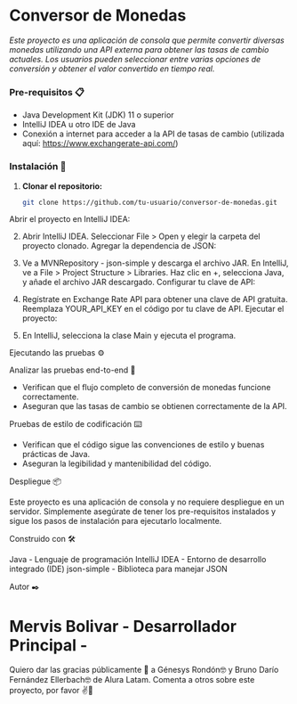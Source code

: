 # Conversor de Monedas

_Este proyecto es una aplicación de consola que permite convertir diversas monedas utilizando una API externa para obtener las tasas de cambio actuales. Los usuarios pueden seleccionar entre varias opciones de conversión y obtener el valor convertido en tiempo real._

### Pre-requisitos 📋

- Java Development Kit (JDK) 11 o superior
- IntelliJ IDEA u otro IDE de Java
- Conexión a internet para acceder a la API de tasas de cambio (utilizada aquí: https://www.exchangerate-api.com/)

### Instalación 🔧

1. **Clonar el repositorio:**
   ```bash
   git clone https://github.com/tu-usuario/conversor-de-monedas.git
Abrir el proyecto en IntelliJ IDEA:

2. Abrir IntelliJ IDEA.
Seleccionar File > Open y elegir la carpeta del proyecto clonado.
Agregar la dependencia de JSON:

3. Ve a MVNRepository - json-simple y descarga el archivo JAR.
En IntelliJ, ve a File > Project Structure > Libraries.
Haz clic en +, selecciona Java, y añade el archivo JAR descargado.
Configurar tu clave de API:

4. Regístrate en Exchange Rate API para obtener una clave de API gratuita.
Reemplaza YOUR_API_KEY en el código por tu clave de API.
Ejecutar el proyecto:

5. En IntelliJ, selecciona la clase Main y ejecuta el programa.

Ejecutando las pruebas ⚙️

Analizar las pruebas end-to-end 🔩

- Verifican que el flujo completo de conversión de monedas funcione correctamente.
- Aseguran que las tasas de cambio se obtienen correctamente de la API.

Pruebas de estilo de codificación ⌨️

- Verifican que el código sigue las convenciones de estilo y buenas prácticas de Java.
- Aseguran la legibilidad y mantenibilidad del código.

Despliegue 📦

Este proyecto es una aplicación de consola y no requiere despliegue en un servidor.
Simplemente asegúrate de tener los pre-requisitos instalados y sigue los pasos de instalación para ejecutarlo localmente.

Construido con 🛠️

Java - Lenguaje de programación
IntelliJ IDEA - Entorno de desarrollo integrado (IDE)
json-simple - Biblioteca para manejar JSON

Autor ✒️

# Mervis Bolivar - Desarrollador Principal -

Quiero dar las gracias públicamente 🎁 a Génesys Rondón🤓 y Bruno Darío Fernández Ellerbach🤓 de Alura Latam.
Comenta a otros sobre este proyecto, por favor ✌️📢
